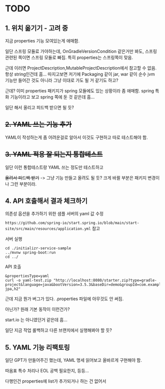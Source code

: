 # TODO

## 1. 위치 옮기기 - 고려 중


지금 properties 기능 모여있는게 애매함.

일단 스프링 모듈료 가야하는데, OnGradleVersionCondition 같은거만 봐도, 스프링 관련된 쪽이면 스프링 모듈로 빠짐.
특히 properties는 스프링쪽이 맞음.

근데 이러면 ProjectDescription,MutableProjectDescription에서 참고할 수 없음. 항상 string인건데 흠...
따지고보면 저기에 Packaging 같이 jar, war 같이 순수 jvm 기능만 들어간 것도 아니라 그냥 이대로 가도 될 거 같기도 하고?

근데? 이미 properties 패키지가 spring 모듈에도 있는 상황이라 좀 애매함. spring 특화 기능이라고 보고 spring 쪽에 둔 것 같은데 흠...

일단 해서 올리고 피드백 받으면 될 듯?

## ~~2. YAML 쓰는 기능 추가~~

YAML이 작성하는게 좀 어려운걸로 알아서 이것도 구현하고 따로 테스트해야 함.

## ~~3. YAML 적용 잘 되는지 통합테스트~~

일단 이런 통합테스트랑 YAML 쓰는 정도만 테스트하고

~~올려서 피드백 받기~~ -> 그냥 기능 만들고 올려도 될 듯? 크게 바뀔 부분은 패키지 변경이나 그런 부분이라.

## 4. API 호출해서 결과 체크하기

의존성 옵션을 추가하기 위한 샘플 서버의 yaml 값 수정

`https://github.com/spring-io/start.spring.io/blob/main/start-site/src/main/resources/application.yml` 참고

서버 실행

``` 
cd ./initializr-service-sample 
../mvnw spring-boot:run 
cd ../
```

API 호출

```
&propertiesType=yaml
curl -o yaml-test.zip "http://localhost:8080/starter.zip?type=gradle-project&language=java&bootVersion=3.5.3&baseDir=demo&groupId=com.example&artifactId=demo&name=demo&description=Demo%20project%20for%20Spring%20Boot&packageName=com.example.demo&packaging=jar&javaVersion=17&dependencies=web,data-jpa,h2"
```

근데 지금 뭔가 버그가 있다. .properties 파일에 아무것도 안 써짐.

아닌가? 원래 기본 동작이 이런건가? 

start.io 는 아니였던거 같은데 흠...

일단 지금 작업 롤백하고 다른 브랜치에서 실행해봐야 할 듯?

## 5. YAML 기능 리팩토링

일단 GPT가 만들어주긴 했는데, YAML 명세 읽어보고 올바르게 구현해야 함.

따옴표 특수 처리나 EOL 공백 필요한지, 등등...

다행인건 properties에 list가 추가되거나 하는 건 없어서 
